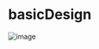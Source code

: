 ﻿# basicDesign
![image](https://github.com/zainshahzad745/basicDesign/assets/54791999/e0b12d4a-83eb-48e0-ad7c-49cf1b74fa12)
